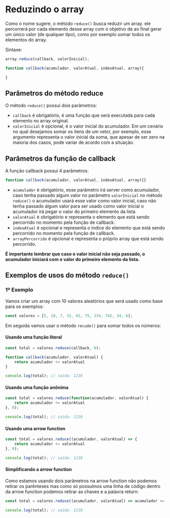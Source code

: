 # Reduzindo o array

Como o nome sugere, o método `reduce()` busca reduzir um array. ele percorrerá por cada elemento desse array com o objetivo de ao final gerar um único valor (de qualquer tipo), como por exemplo somar todos os elementos do array.

Sintaxe:

```js
array.reduce(callback, valorInicial);

function callback(acumulador, valorAtual, indexAtual, array){

}
```

## Parâmetros do método reduce

O método `reduce()` possui dois parâmetros:

* `callback` é obrigatório, é uma função que será executada para cada elemento no array original.
* `valorInicial` é opcional, é o valor inicial do acumulador. Em um cenário no qual desejamos somar os itens de um vetor, por exemplo, esse argumento representa o valor inicial da soma, que apesar de ser zero na maioria dos casos, pode variar de acordo com a situação.

## Parâmetros da função de callback

A função callback possui 4 parâmetros:

```js
function callback(acumulador, valorAtual, indexAtual, array){}
```

* `acumulador` é obrigatório, esse parâmetro irá server como acumulador, caso tenha passado algum valor no parâmetro `valorInicial` no método `reduce()` o acumulador usará esse valor como valor inicial, caso não tenha passado algum valor para ser usado como valor inicial o acumulador irá pegar o valor do primeiro elemento da lista.
* `valorAtual` é obrigatório e representa o elemento que está sendo percorrido no momento pela função de callback.
* `indexAtual` é opcional e representa o índice do elemento que está sendo percorrido no momento pela função de callback.
* `arrayPercorrido` é opcional e representa o próprio array que está sendo percorrido.

**É importante lembrar que caso o valor inicial não seja passado, o acumulador iniciará com o valor do primeiro elemento da lista.**

## Exemplos de usos do método `reduce()`

### 1º Exemplo

Vamos criar um array com 10 valores aleatórios que será usado como base para os exemplos:

```js
const valores = [5, 10, 7, 32, 65, 75, 234, 742, 34, 6];
```

Em seguida vamos usar o método `recude()` para somar todos os números:

#### Usando uma função literal

```js
const total = valores.reduce(callback, 0);

function callback(acumulador, valorAtual) {
    return acumulador += valorAtual
}

console.log(total); // saída: 1210
```

#### Usando uma função anônima

```js
const total = valores.reduce(function(acumulador, valorAtual) {
    return acumulador += valorAtual
}, 0);

console.log(total); // saída: 1210
```

#### Usando uma arrow function

```js
const total = valores.reduce((acumulador, valorAtual) => {
    return acumulador += valorAtual
}, 0);

console.log(total); // saída: 1210
```

#### Simplificando a arrow function

Como estamos usando dois parâmetros na arrow function não podemos retirar os parênteses mas como só possuímos uma linha de código dentro da arrow function podemos retirar as chaves e a palavra return:

```js
const total = valores.reduce((acumulador, valorAtual) => acumulador += valorAtual, 0);

console.log(total); // saída: 1210
```
